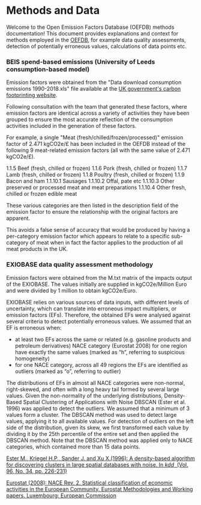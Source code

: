 # Methods and Data

Welcome to the Open Emission Factors Database (OEFDB) methods documentation! This document provides explanations and context for methods employed in the [OEFDB](https://github.com/climatiq/Open-Emission-Factors-DB), for example data quality assessments, detection of potentially erroneous values, calculations of data points etc.

### BEIS spend-based emissions (University of Leeds consumption-based model)

Emission factors were obtained from the "Data download consumption emissions 1990-2018.xls" file available at the [UK government's carbon footprinting website](https://www.gov.uk/government/statistics/uks-carbon-footprint).

Following consultation with the team that generated these factors, where emission factors are identical across a variety of activities they have been grouped to ensure the most accurate reflection of the consumption activities included in the generation of these factors.

For example, a single "Meat (fresh/chilled/frozen/processed)" emission factor of 2.471 kgCO2e/£ has been included in the OEFDB instead of the following 9 meat-related emission factors (all with the same value of 2.471 kgCO2e/£).

1.1.5 Beef (fresh, chilled or frozen)
1.1.6 Pork (fresh, chilled or frozen)
1.1.7 Lamb (fresh, chilled or frozen)
1.1.8 Poultry (fresh, chilled or frozen)
1.1.9 Bacon and ham
1.1.10.1 Sausages
1.1.10.2 Offal, pate etc
1.1.10.3 Other preserved or processed meat and meat preparations
1.1.10.4 Other fresh, chilled or frozen edible meat

These various categories are then listed in the description field of the emission factor to ensure the relationship with the original factors are apparent.

This avoids a false sense of accuracy that would be produced by having a per-category emission factor which appears to relate to a specific sub-category of meat when in fact the factor applies to the production of all meat products in the UK.


### EXIOBASE data quality assessment methodology

Emission factors were obtained from the M.txt matrix of the impacts output of the EXIOBASE. The values initially are supplied in kgCO2e/Million Euro and were divided by 1 million to obtain kgCO2e/Euro.

EXIOBASE relies on various sources of data inputs, with different levels of uncertainty, which can translate into erroneous impact multipliers, or emission factors (EFs). Therefore, the obtained EFs were analysed against several criteria to detect potentially erroneous values. We assumed that an EF is erroneous when:

-  at least two EFs across the same or related (e.g. gasoline products and petroleum derivatives) NACE category (Eurostat 2008) for one region have exactly the same values (marked as “h”, referring to suspicious homogeneity)
- for one NACE category, across all 49 regions the EFs are identified as outliers (marked as “o”, referring to outlier)

The distributions of EFs in almost all NACE categories  were non-normal, right-skewed, and often with a long heavy tail formed by several large values. Given the non-normality of the underlying distributions, Density-Based Spatial Clustering of Applications with Noise DBSCAN (Ester et al. 1996) was applied to detect the outliers. We assumed that a minimum of 3 values form a cluster. The DBSCAN method was used to detect large values, applying it to all available values. For detection of outliers on the left side of the distribution, given its skew, we first transformed each value by dividing it by the 25th percentile of the entire set and then applied the DBSCAN method. Note that the DBSCAN method was applied only to NACE categories, which contained more than 15 data points. 

[Ester M., Kriegel H.P., Sander J. and Xu X.(1996): A density-based algorithm for discovering clusters in large spatial databases with noise. In *kdd*  (Vol. 96, No. 34, pp. 226-231)](https://www.aaai.org/Papers/KDD/1996/KDD96-037.pdf)

[Eurostat (2008): NACE Rev. 2. Statistical classification of economic activities in the European Community. Eurostat
Methodologies and Working papers. Luxembourg: European Commission](https://ec.europa.eu/eurostat/documents/3859598/5902521/KS-RA-07-015-EN.PDF)
